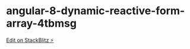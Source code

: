 # angular-8-dynamic-reactive-form-array-4tbmsg

[Edit on StackBlitz ⚡️](https://stackblitz.com/edit/angular-8-dynamic-reactive-form-array-4tbmsg)